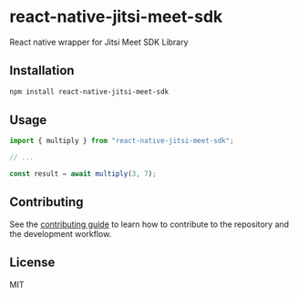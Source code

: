 # react-native-jitsi-meet-sdk

React native wrapper for Jitsi Meet SDK Library

## Installation

```sh
npm install react-native-jitsi-meet-sdk
```

## Usage

```js
import { multiply } from "react-native-jitsi-meet-sdk";

// ...

const result = await multiply(3, 7);
```

## Contributing

See the [contributing guide](CONTRIBUTING.md) to learn how to contribute to the repository and the development workflow.

## License

MIT
